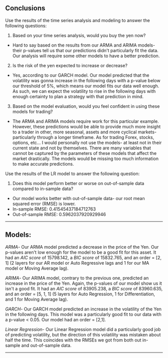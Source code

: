 Conclusions
---

Use the results of the time series analysis and modeling to answer the following questions:

1. Based on your time series analysis, would you buy the yen now?
- Hard to say based on the results from our ARMA and ARIMA models- their p-values tell us that our predictions didn't particularly fit the data. Our analysis will require some other models to have a better prediction.

2. Is the risk of the yen expected to increase or decrease?
- Yes, according to our GARCH model. Our model predicted that the volatility was gonna increase in the following days with a p-value below our threshold of 5%, which means our model fits our data well enough. As such, we can expect the volatility to rise in the following days with enough certainty to plan a strategy with that prediction in mind. 

3. Based on the model evaluation, would you feel confident in using these models for trading?
- The ARMA and ARIMA models require work for this particular example. However, these predictions would be able to provide much more insight to a trader in other, more seasonal, assets and more cyclical markets- particularly through a longer timeframe. As for trading Forex, stocks, options, etc... I would personally not use the models- at least not in their current state and not by themselves. There are many variables that cannot be captured by the parameters of these models that affect the market drastically. The models would be missing too much information to make accurate predictions.

Use the results of the LR model to answer the following question:

1. Does this model perform better or worse on out-of-sample data compared to in-sample data?
- Our model works better with out-of-sample data- our root mean squared error (RMSE) is lower. 
- In-sample RMSE: 0.41545437184712763
- Out-of-sample RMSE: 0.5962037920929946

- - -
Models:
---
_ARMA_- 
Our ARMA model predicted a decrease in the price of the Yen. Our p-values aren't low enough for the model to be a good fit for this asset. It had an *AIC score* of 15798.142, a *BIC score* of 15832.765, and an order = [2, 1] (2 layers for our AR model or Auto Regressive lags and 1 for our MA model or Moving Average lag). 

_ARIMA_- 
Our ARIMA model, contrary to the previous one, predicted an increase in the price of the Yen. Again, the p-values of our model show us it isn't a good fit. It had an *AIC score* of 83905.238, a *BIC score* of 83960.635, and an order = [5, 1, 1] (5 layers for Auto Regression, 1 for Differentiation, and 1 for Moving Average lag).

_GARCH_- 
Our GARCH model predicted an increase in the volatility of the Yen in the following days. This model was a particularly good fit to our data with a p-value < 0.05. Our model had an order = [2,1]. 

_Linear Regression_- 
Our Linear Regression model did a particularly good job of predicting volatility, but the direction of this volatility was mistaken about half the time. This coincides with the RMSEs we got from both out in-sample and out-of-sample data.

---
